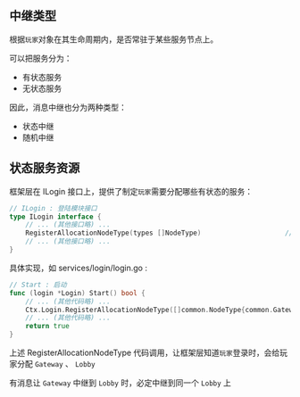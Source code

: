 ## 中继类型

根据`玩家`对象在其生命周期内，是否常驻于某些服务节点上。

可以把服务分为：
- 有状态服务
- 无状态服务

因此，消息中继也分为两种类型：
- 状态中继
- 随机中继

## 状态服务资源

框架层在 ILogin 接口上，提供了制定`玩家`需要分配哪些有状态的服务：

```go
// ILogin : 登陆模块接口
type ILogin interface {
	// ... (其他接口略) ...
	RegisterAllocationNodeType(types []NodeType)                     // 注册自定义要分配的服务器节点类型
	// ... (其他接口略) ...
}
```

具体实现，如 services/login/login.go :

```go
// Start : 启动
func (login *Login) Start() bool {
	// ... (其他代码略) ...
	Ctx.Login.RegisterAllocationNodeType([]common.NodeType{common.Gateway, common.Lobby})
	// ... (其他代码略) ...
	return true
}
```

上述 RegisterAllocationNodeType 代码调用，让框架层知道`玩家`登录时，会给玩家分配 `Gateway` 、 `Lobby`

有消息让 `Gateway` 中继到 `Lobby` 时，必定中继到同一个 `Lobby` 上
